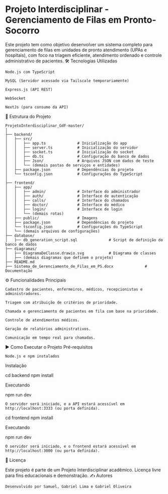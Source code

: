# Projeto Interdisciplinar - Gerenciamento de Filas em Pronto-Socorro

Este projeto tem como objetivo desenvolver um sistema completo para gerenciamento de filas em unidades de pronto atendimento (UPAs e hospitais), com foco na triagem eficiente, atendimento ordenado e controle administrativo de pacientes.
🛠 Tecnologias Utilizadas

    Node.js com TypeScript

    MySQL (Servidor acessado via Tailscale temporariamente)

    Express.js (API REST)

    WebSocket

    NextJs (para consumo da API)

📁 Estrutura do Projeto

```plaintext
ProjetoInterdisciplinar_GdF-master/
│
├── backend/
│   ├── src/
│   │   ├── app.ts              # Inicialização do app
│   │   ├── server.ts           # Inicialização do servidor
│   │   ├── socket.ts           # Inicialização do socket
│   │   ├── db.ts               # Configuração do banco de dados
│   │   ├── Json/               # Arquivos JSON com dados de teste
│   │   └── (demais pastas de serviços e entidades)
│   ├── package.json            # Dependências do projeto
│   └── tsconfig.json           # Configurações do TypeScript
│
├── frontend/
│   ├── app/
│   │   ├── admin/              # Interface do administrador
│   │   ├── auth/               # Interface de autenticação
│   │   ├── calls/              # Interface do chamados
│   │   ├── doctor/             # Interface do médico
│   │   ├── login/              # Interface de login
│   │   └── (demais rotas)
│   ├── public/                 # Imagens
│   ├── package.json            # Dependências do projeto
│   └── tsconfig.json           # Configurações do TypeScript
│   └── (demais arquivos de configurações)
├── database/
│   ├── db_generation_script.sql              # Script de definição do banco de dados
├── diagramas/
│   ├── DiagramaDeClasse.drawio.svg           # Diagrama de classes
│   ├── (demais diagramas que definem o projeto)
├── README.md
├── Sistema_de_Gerenciamento_de_Filas_em_PS.docx              # Documentação
```

⚙️ Funcionalidades Principais

    Cadastro de pacientes, enfermeiros, médicos, recepcionistas e administradores.

    Triagem com atribuição de critérios de prioridade.

    Chamada e gerenciamento de pacientes em fila com base na prioridade.

    Controle de atendimentos médicos.

    Geração de relatórios administrativos.

    Comunicação em tempo real para chamadas.

▶️ Como Executar o Projeto
Pré-requisitos

    Node.js e npm instalados

Instalação

cd backend
npm install

Executando

npm run dev

    O servidor será iniciado, e a API estará acessível em http://localhost:3333 (ou porta definida).

cd frontend
npm install

Executando

npm run dev

    O servidor será iniciado, e o frontend estará acessível em http://localhost:3000 (ou porta definida).

📄 Licença

Este projeto é parte de um Projeto Interdisciplinar acadêmico. Licença livre para fins educacionais e demonstração.
✍️ Autores

    Desenvolvido por Samuel, Gabriel Lima e Gabriel Oliveira
